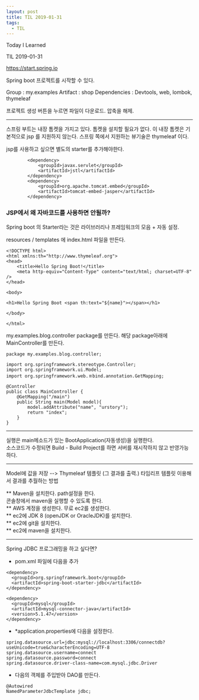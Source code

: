 ```yaml
---
layout: post
title: TIL 2019-01-31
tags:
  - TIL
---
```


Today I Learned

TIL 2019-01-31

https://start.spring.io

Spring boot 프로젝트를 시작할 수 있다.

Group : my.examples
Artifact : shop
Dependencies : Devtools, web, lombok, thymeleaf

프로젝트 생성 버튼을 누르면 파일이 다운로드. 
압축을 해제.

---

스프링 부트는 내장 톰켓을 가지고 있다. 톰켓을 설치할 필요가 없다.
이 내장 톰켓은 기본적으로 jsp 를 지원하지 않는다.
스프링 쪽에서 지원하는 뷰기술은 thymeleaf 이다.

jsp를 사용하고 싶으면 별도의 starter를 추가해야한다.
```
		<dependency>
			<groupId>javax.servlet</groupId>
			<artifactId>jstl</artifactId>
		</dependency>
		<dependency>
			<groupId>org.apache.tomcat.embed</groupId>
			<artifactId>tomcat-embed-jasper</artifactId>
		</dependency>
```

### JSP에서 왜 자바코드를 사용하면 안될까?
Spring boot 의 Starter라는 것은 라이브러리나 프레임워크의 모음 + 자동 설정.

resources / templates 에 index.html 파일을 만든다.
```
<!DOCTYPE html>
<html xmlns:th="http://www.thymeleaf.org">
<head>
    <title>Hello Spring Boot!</title>
    <meta http-equiv="Content-Type" content="text/html; charset=UTF-8" />
</head>

<body>

<h1>Hello Spring Boot <span th:text="${name}"></span></h1>

</body>

</html>
```
my.examples.blog.controller package를 만든다.
해당 package아래에 MainController를 만든다.

```
package my.examples.blog.controller;

import org.springframework.stereotype.Controller;
import org.springframework.ui.Model;
import org.springframework.web.ㅍbind.annotation.GetMapping;

@Controller
public class MainController {
    @GetMapping("/main")
    public String main(Model model){
        model.addAttribute("name", "urstory");
        return "index";
    }
}
```

---

실행은 main메소드가 있는 BootApplication(자동생성)을 실행한다.  
소스코드가 수정되면 Build - Build Project를 하면 서버를 재시작하지 않고 반영가능하다.

---

Model에 값을 저장 --> Thymeleaf 템플릿 (그 결과를 출력.)
타임리프 템플릿 이용해서 결과를 추월하는 방법

** Maven을 설치한다. path설정을 한다.  
 콘솔창에서 maven을 실행할 수 있도록 한다.   
** AWS 계정을 생성한다. 무료 ec2를 생성한다.    
** ec2에 JDK 8 (openJDK or OracleJDK)를 설치한다.   
** ec2에 git을 설치한다.    
** ec2에 maven을 설치한다.    

---

Spring JDBC 프로그래밍을 하고 싶다면?

* pom.xml 파일에 다음을 추가
   

```
<dependency>
  <groupId>org.springframework.boot</groupId>
  <artifactId>spring-boot-starter-jdbc</artifactId>
</dependency>

<dependency>
  <groupId>mysql</groupId>
  <artifactId>mysql-connector-java</artifactId>
  <version>5.1.47</version>
</dependency>
```
* *application.properties에 다음을 설정한다.

```
spring.datasource.url=jdbc:mysql://localhost:3306/connectdb?useUnicode=true&characterEncoding=UTF-8
spring.datasource.username=connect
spring.datasource.password=connect
spring.datasource.driver-class-name=com.mysql.jdbc.Driver
```
* 다음의 객체를 주입받아 DAO를 만든다.

```
@Autowired
NamedParameterJdbcTemplate jdbc;
```